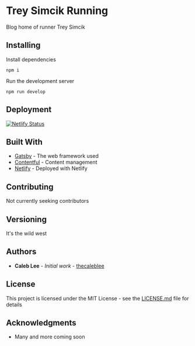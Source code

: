 # Trey Simcik Running 

Blog home of runner Trey Simcik

## Installing

Install dependencies
```
npm i
```

Run the development server
```
npm run develop
```

## Deployment

[![Netlify Status](https://api.netlify.com/api/v1/badges/3752ddc0-b79e-42e9-b7ca-c2b9ec2c6bfc/deploy-status)](https://app.netlify.com/sites/treysimcikrunning/deploys)

## Built With

* [Gatsby](https://gatsbyjs.org) - The web framework used
* [Contentful](https://contentful.com) - Content management
* [Netlify](netlify.com) - Deployed with Netlify

## Contributing
Not currently seeking contributors

## Versioning
It's the wild west

## Authors
* **Caleb Lee** - *Initial work* - [thecaleblee](https://github.com/thecaleblee)

## License

This project is licensed under the MIT License - see the [LICENSE.md](LICENSE.md) file for details

## Acknowledgments

* Many and more coming soon 

